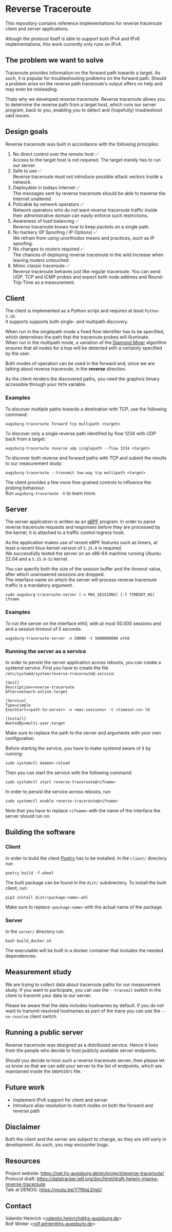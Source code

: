 # Reverse Traceroute
This repository contains reference implementations for reverse traceroute client and server applications.  

Altough the protocol itself is able to support both IPv4 and IPv6 implementations,
this work currently only runs on IPv4.

## The problem we want to solve
Traceroute provides information on the forward path towards a target.
As such, it is popular for troubleshooting problems on the forward path.
Should a problem arise on the reverse path traceroute's output offers no help
and may even be misleading.  

Thats why we developed reverse traceroute.
Reverse traceroute allows you to determine the reverse path from a target host,
which runs our server program, back to you,
enabling you to detect and (hopefully) troubleshoot said issues.

## Design goals
Reverse traceroute was built in accordance with the following principles:

1. No direct control over the remote host ✅  
    Access to the target host is not required. The target merely has to run our server.
2. Safe to use ✅  
    Reverse traceroute must not introduce possible attack vectors inside a network.
3. Deployable in todays Internet ✅  
    The messages sent by reverse traceroute should be able to traverse the Internet unaltered.
4. Policable by network operators ✅  
    Network operators who do not want reverse traceroute traffic inside their administrative domain
    can easily enforce such restrictions.
5. Awareness of load balancing ✅  
    Reverse traceroute knows how to keep packets on a single path.
6. No hackery (IP Spoofing / IP Options) ✅  
    We refrain from using unorthodox means and practices, such as IP spoofing.
7. No changes to routers required ✅  
    The chances of deploying reverse traceroute in the wild increase when leaving routers untouched.
8. Mimic classic traceroute ✅  
    Reverse traceroute behaves just like regular traceroute. You can send UDP, TCP and ICMP probes
    and expect both node address and Round-Trip-Time as a measurement.

## Client
The client is implemented as a Python script and requires at least `Python 3.10`.  
It supports supports both single- and multipath discovery.

When run in the singlepath mode a fixed flow identifier has to be specified, which
determines the path that the traceroute probes will illuminate.  
When run in the multipath mode, a variation of the [Diamond Miner](https://github.com/dioptra-io/diamond-miner)
algorithm ensures that all nodes for a hop will be detected with a certainty specified by the user.

Both modes of operation can be used in the forward and, since we are talking about reverse traceroute,
in the **reverse** direction.

As the client renders the discovered paths, you need the graphviz binary accessible through your
`PATH` variable.

### Examples
To discover multiple paths towards a destination with TCP, use the following command:
```
augsburg-traceroute forward tcp multipath <target>
```

To discover only a single reverse path identified by flow 1234 with UDP back from a target:
```
augsburg-traceroute reverse udp singlepath --flow 1234 <target>
```

To discover both reverse and forward paths with TCP and submit the results to our measurement study:
```
augsburg-traceroute --transmit two-way tcp multipath <target>
```

The client provides a few more fine-grained controls to influence the probing behaviour.  
Run `augsburg-traceroute -h` to learn more.

## Server
The server application is written as an [eBPF](https://ebpf.io/what-is-ebpf/) program.
In order to parse reverse traceroute requests and responses before they
are processed by the kernel, it is attached to a traffic control ingress hook.

As the application makes use of recent eBPF features such as timers,
at least a recent linux kernel version of `5.15.0` is required.  
We successfully tested the server on an x86-64 machine running Ubuntu 22.04 and a `5.15.0-52` kernel.

You can specify both the size of the session buffer and the timeout value,
after which unanswered sessions are dropped.  
The interface name on which the server will process reverse traceroute traffic
is a mandatory argument.

```
sudo augsburg-traceroute-server [-n MAX_SESSIONS] [-t TIMEOUT_NS] ifname
```

### Examples
To run the server on the interface eth0, with at most 50.000 sessions and
and a session timeout of 5 seconds:

```
augsburg-traceroute-server -n 50000 -t 5000000000 eth0
```

### Running the server as a service
In order to persist the server application across reboots,
you can create a systemd service.
First you have to create the file `/etc/systemd/system/reverse-traceroute@.service`:

```
[Unit]
Description=reverse-traceroute
After=network-online.target
  
[Service]
Type=simple
ExecStart=<path-to-server> -n <max-sessions> -t <timeout-ns> %I
 
[Install]
WantedBy=multi-user.target
```
Make sure to replace the path to the server and arguments with your own configuration.

Before starting the service, you have to make systemd aware of it by running:
```
sudo systemctl daemon-reload
```

Then you can start the service with the following command:
```
sudo systemctl start reverse-traceroute@<ifname>
```

In order to persist the service across reboots, run:
```
sudo systemctl enable reverse-traceroute@<ifname>
```
Note that you have to replace `<ifname>` with the name of the interface
the server should run on.

## Building the software
### Client
In order to build the client [Poetry](https://python-poetry.org/docs/) has to be installed.
In the `client/` directory run:
```
poetry build -f wheel
```
The built package can be found in the `dist/` subdirectory.
To install the built client, run:
```
pip3 install dist/<package-name>.whl
```
Make sure to replace `<package-name>` with the actual name of the package.

### Server
In the `server/` directory run:
```
bash build_docker.sh
```
The executable will be built in a docker container that includes
the needed dependencies.

## Measurement study
We are trying to collect data about traceroute paths for our measurement study.
If you want to participate, you can use the `--transmit` switch in the client
to transmit your data to our server.  

Please be aware that the data includes hostnames by default.
If you do not want to transmit resolved hostnames as part of the trace
you can use the `--no-resolve` client switch.

## Running a public server
Reverse traceroute was designed as a distributed service.
Hence it lives from the people who decide to host publicly available server endpoints.

Should you decide to host such a reverse traceroute server,
then please let us know so that we can add your server to the list of endpoints,
which are maintained inside the `ENDPOINTS` file.

## Future work
* Implement IPv6 support for client and server
* Introduce alias resolution to match nodes on both the forward and reverse path

## Disclaimer
Both the client and the server are subject to change, as they are still early in development.
As such, you may encounter bugs.

## Resources
Project website: https://net.hs-augsburg.de/en/project/reverse-traceroute/  
Protocol draft: https://datatracker.ietf.org/doc/html/draft-heiwin-intarea-reverse-traceroute  
Talk at DENOG: https://youtu.be/Y7NtqLEtgjU

## Contact
Valentin Heinrich <valentin.heinrich@hs-augsburg.de\>  
Rolf Winter <rolf.winter@hs-augsburg.de\>
